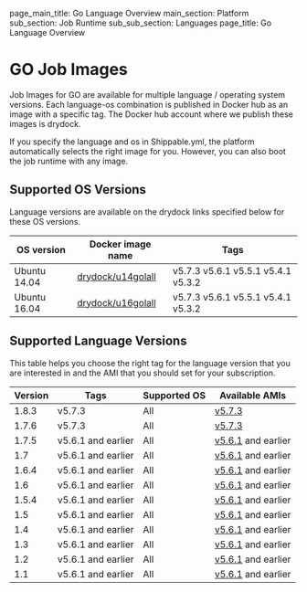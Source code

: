 page_main_title: Go Language Overview
main_section: Platform
sub_section: Job Runtime
sub_sub_section: Languages
page_title: Go Language Overview

# GO Job Images

Job Images for GO are available for multiple language / operating system versions. Each language-os combination
is published in Docker hub as an image with a specific tag. The Docker hub account where we publish these images is drydock.

If you specify the language and os in Shippable.yml, the platform automatically selects the right image for you. However,
you can also boot the job runtime with any image.

## Supported OS Versions
Language versions are available on the drydock links specified below for these OS versions.

|OS version| Docker image name | Tags |
|----------|------------|-----|
|Ubuntu 14.04|[drydock/u14golall](https://hub.docker.com/r/drydock/u14golall)|v5.7.3  v5.6.1  v5.5.1  v5.4.1  v5.3.2 |
|Ubuntu 16.04|[drydock/u16golall](https://hub.docker.com/r/drydock/u16golall)|v5.7.3  v5.6.1  v5.5.1  v5.4.1  v5.3.2 |

## Supported Language Versions
This table helps you choose the right tag for the language version that you are interested in and the
AMI that you should set for your subscription.

| Version  |  Tags    | Supported OS| Available AMIs|  
|----------|---------|-----------|---------------------|
|1.8.3   |   v5.7.3     | All | [v5.7.3](/platform/machine-image-v573)   |
|1.7.6   |   v5.7.3    |  All | [v5.7.3](/platform/machine-image-v573)  |
|1.7.5   |  v5.6.1 and earlier |  All | [v5.6.1](/platform/machine-image-v561) and earlier |
|1.7     |  v5.6.1 and earlier |  All | [v5.6.1](/platform/machine-image-v561) and earlier |
|1.6.4   |  v5.6.1 and earlier |  All | [v5.6.1](/platform/machine-image-v561) and earlier |
|1.6     |  v5.6.1 and earlier |  All | [v5.6.1](/platform/machine-image-v561) and earlier |  
|1.5.4   |  v5.6.1 and earlier |  All | [v5.6.1](/platform/machine-image-v561) and earlier |
|1.5     |  v5.6.1 and earlier |  All | [v5.6.1](/platform/machine-image-v561) and earlier |
|1.4     |  v5.6.1 and earlier |  All | [v5.6.1](/platform/machine-image-v561) and earlier |
|1.3     |  v5.6.1 and earlier |  All | [v5.6.1](/platform/machine-image-v561) and earlier |
|1.2     |  v5.6.1 and earlier |  All | [v5.6.1](/platform/machine-image-v561) and earlier |    
|1.1     |  v5.6.1 and earlier |  All | [v5.6.1](/platform/machine-image-v561) and earlier |

